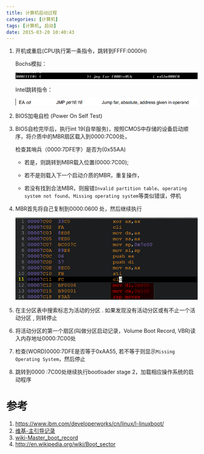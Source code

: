 ```yaml
---
title: 计算机启动过程
categories: [计算机]
tags: [计算机, 启动]
date: 2015-03-20 10:40:43
---
```


1.  开机或重启(CPU执行第一条指令，跳转到FFFF:0000H)

    Bochs模拟：

    ![](../img/计算机启动过程_01.png)

    Intel跳转指令：

    ![](../img/计算机启动过程_02.png)

1.  BIOS加电自检 (Power On Self Test)

1.  BIOS自检完毕后，执行int 19(自举服务)，按照CMOS中存储的设备启动顺序，将介质中的MBR扇区载入到0000:7C00处，

    检查其哨兵（0000:7DFE字）是否为(0x55AA)

    -   若是，则跳转到MBR载入位置(0000:7C00);

    -   若不是则载入下一个启动介质的MBR，重复操作，

    -   若没有找到合法MBR，则报错`Invalid partition table`、`operating system not found`、`Missing operating system`等类似错误，停机

1.  MBR首先将自己复制到0000:0600 处，然后继续执行

    ![](../img/计算机启动过程_03.png)

1.  在主分区表中搜索标志为活动的分区 . 如果发现没有活动分区或有不止一个活动分区 , 则转停止

1.  将活动分区的第一个扇区(叫做分区启动记录，Volume Boot Record, VBR)读入内存地址0000:7C00处

1.  检查(WORD)0000:7DFE是否等于0xAA55, 若不等于则显示`Missing Operating System`，然后停止

1.  跳转到0000 :7C00处继续执行bootloader stage 2，加载相应操作系统的启动程序

# 参考

1.  <https://www.ibm.com/developerworks/cn/linux/l-linuxboot/>
1.  [维基-主引导记录](http://zh.wikipedia.org/wiki/%E4%B8%BB%E5%BC%95%E5%AF%BC%E8%AE%B0%E5%BD%95)
1.  [wiki-Master_boot_record](http://en.wikipedia.org/wiki/Master_boot_record)
1.  <http://en.wikipedia.org/wiki/Boot_sector>
